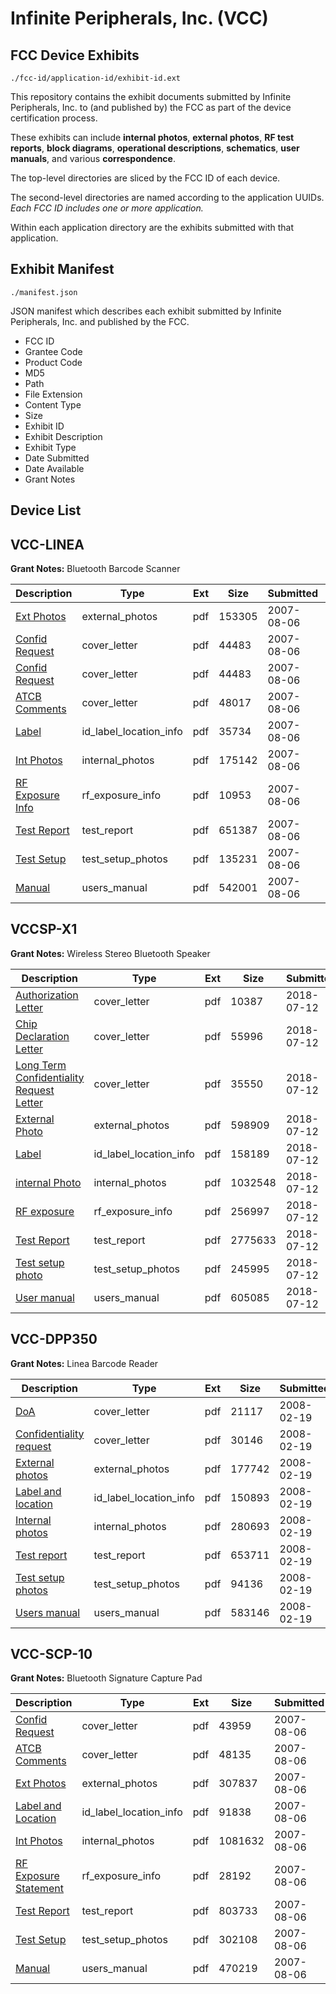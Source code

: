 # Infinite Peripherals, Inc. (VCC)
## FCC Device Exhibits

```
./fcc-id/application-id/exhibit-id.ext
```

This repository contains the exhibit documents submitted by Infinite Peripherals, Inc. to (and published by) the FCC as part of the device certification process.

These exhibits can include **internal photos**, **external photos**, **RF test reports**, **block diagrams**, **operational descriptions**, **schematics**, **user manuals**, and various **correspondence**.

The top-level directories are sliced by the FCC ID of each device.

The second-level directories are named according to the application UUIDs. *Each FCC ID includes one or more application.*

Within each application directory are the exhibits submitted with that application. 

## Exhibit Manifest

```
./manifest.json
```

JSON manifest which describes each exhibit submitted by Infinite Peripherals, Inc. and published by the FCC.

- FCC ID
- Grantee Code
- Product Code
- MD5
- Path
- File Extension
- Content Type
- Size
- Exhibit ID
- Exhibit Description
- Exhibit Type
- Date Submitted
- Date Available
- Grant Notes

## Device List
## VCC-LINEA
**Grant Notes:** Bluetooth Barcode Scanner

| Description | Type | Ext | Size | Submitted | Available |
| ----------- | ---- | --- | ---- | --------- | --------- |
| [Ext Photos](VCC-LINEA/ba2a8cae1adb53cb74b0d071ab2046a2/825488.pdf) | external_photos | pdf | 153305 | 2007-08-06 | 2007-08-07 |
| [Confid Request](VCC-LINEA/ba2a8cae1adb53cb74b0d071ab2046a2/825487.pdf) | cover_letter | pdf | 44483 | 2007-08-06 | 2007-08-07 |
| [Confid Request](VCC-LINEA/ba2a8cae1adb53cb74b0d071ab2046a2/825487.pdf) | cover_letter | pdf | 44483 | 2007-08-06 | 2007-08-07 |
| [ATCB Comments](VCC-LINEA/ba2a8cae1adb53cb74b0d071ab2046a2/825510.pdf) | cover_letter | pdf | 48017 | 2007-08-06 | 2007-08-07 |
| [Label](VCC-LINEA/ba2a8cae1adb53cb74b0d071ab2046a2/825490.pdf) | id_label_location_info | pdf | 35734 | 2007-08-06 | 2007-08-07 |
| [Int Photos](VCC-LINEA/ba2a8cae1adb53cb74b0d071ab2046a2/825489.pdf) | internal_photos | pdf | 175142 | 2007-08-06 | 2007-08-07 |
| [RF Exposure Info](VCC-LINEA/ba2a8cae1adb53cb74b0d071ab2046a2/825492.pdf) | rf_exposure_info | pdf | 10953 | 2007-08-06 | 2007-08-07 |
| [Test Report](VCC-LINEA/ba2a8cae1adb53cb74b0d071ab2046a2/825507.pdf) | test_report | pdf | 651387 | 2007-08-06 | 2007-08-07 |
| [Test Setup](VCC-LINEA/ba2a8cae1adb53cb74b0d071ab2046a2/825508.pdf) | test_setup_photos | pdf | 135231 | 2007-08-06 | 2007-08-07 |
| [Manual](VCC-LINEA/ba2a8cae1adb53cb74b0d071ab2046a2/825509.pdf) | users_manual | pdf | 542001 | 2007-08-06 | 2007-08-07 |
## VCCSP-X1
**Grant Notes:** Wireless Stereo Bluetooth Speaker

| Description | Type | Ext | Size | Submitted | Available |
| ----------- | ---- | --- | ---- | --------- | --------- |
| [Authorization Letter](VCCSP-X1/ddb7fec041c263c78beec72a35b86903/3921766.pdf) | cover_letter | pdf | 10387 | 2018-07-12 | 2018-07-12 |
| [Chip Declaration Letter](VCCSP-X1/ddb7fec041c263c78beec72a35b86903/3921768.pdf) | cover_letter | pdf | 55996 | 2018-07-12 | 2018-07-12 |
| [Long Term Confidentiality Request Letter](VCCSP-X1/ddb7fec041c263c78beec72a35b86903/3921772.pdf) | cover_letter | pdf | 35550 | 2018-07-12 | 2018-07-12 |
| [External Photo](VCCSP-X1/ddb7fec041c263c78beec72a35b86903/3921769.pdf) | external_photos | pdf | 598909 | 2018-07-12 | 2018-07-12 |
| [Label](VCCSP-X1/ddb7fec041c263c78beec72a35b86903/3921770.pdf) | id_label_location_info | pdf | 158189 | 2018-07-12 | 2018-07-12 |
| [internal Photo](VCCSP-X1/ddb7fec041c263c78beec72a35b86903/3921771.pdf) | internal_photos | pdf | 1032548 | 2018-07-12 | 2018-07-12 |
| [RF exposure](VCCSP-X1/ddb7fec041c263c78beec72a35b86903/3921774.pdf) | rf_exposure_info | pdf | 256997 | 2018-07-12 | 2018-07-12 |
| [Test Report](VCCSP-X1/ddb7fec041c263c78beec72a35b86903/3921776.pdf) | test_report | pdf | 2775633 | 2018-07-12 | 2018-07-12 |
| [Test setup photo](VCCSP-X1/ddb7fec041c263c78beec72a35b86903/3921777.pdf) | test_setup_photos | pdf | 245995 | 2018-07-12 | 2018-07-12 |
| [User manual](VCCSP-X1/ddb7fec041c263c78beec72a35b86903/3921778.pdf) | users_manual | pdf | 605085 | 2018-07-12 | 2018-07-12 |
## VCC-DPP350
**Grant Notes:** Linea Barcode Reader

| Description | Type | Ext | Size | Submitted | Available |
| ----------- | ---- | --- | ---- | --------- | --------- |
| [DoA](VCC-DPP350/cc2a279085aa03607ed6e8d4c73291bf/903382.pdf) | cover_letter | pdf | 21117 | 2008-02-19 | 2008-02-19 |
| [Confidentiality request](VCC-DPP350/cc2a279085aa03607ed6e8d4c73291bf/903383.pdf) | cover_letter | pdf | 30146 | 2008-02-19 | 2008-02-19 |
| [External photos](VCC-DPP350/cc2a279085aa03607ed6e8d4c73291bf/903384.pdf) | external_photos | pdf | 177742 | 2008-02-19 | 2008-02-19 |
| [Label and location](VCC-DPP350/cc2a279085aa03607ed6e8d4c73291bf/903385.pdf) | id_label_location_info | pdf | 150893 | 2008-02-19 | 2008-02-19 |
| [Internal photos](VCC-DPP350/cc2a279085aa03607ed6e8d4c73291bf/903394.pdf) | internal_photos | pdf | 280693 | 2008-02-19 | 2008-02-19 |
| [Test report](VCC-DPP350/cc2a279085aa03607ed6e8d4c73291bf/903393.pdf) | test_report | pdf | 653711 | 2008-02-19 | 2008-02-19 |
| [Test setup photos](VCC-DPP350/cc2a279085aa03607ed6e8d4c73291bf/903395.pdf) | test_setup_photos | pdf | 94136 | 2008-02-19 | 2008-02-19 |
| [Users manual](VCC-DPP350/cc2a279085aa03607ed6e8d4c73291bf/903396.pdf) | users_manual | pdf | 583146 | 2008-02-19 | 2008-02-19 |
## VCC-SCP-10
**Grant Notes:** Bluetooth Signature Capture Pad

| Description | Type | Ext | Size | Submitted | Available |
| ----------- | ---- | --- | ---- | --------- | --------- |
| [Confid Request](VCC-SCP-10/13afdad64d58d4335b2239f75eb89b68/825524.pdf) | cover_letter | pdf | 43959 | 2007-08-06 | 2007-08-07 |
| [ATCB Comments](VCC-SCP-10/13afdad64d58d4335b2239f75eb89b68/825535.pdf) | cover_letter | pdf | 48135 | 2007-08-06 | 2007-08-07 |
| [Ext Photos](VCC-SCP-10/13afdad64d58d4335b2239f75eb89b68/825525.pdf) | external_photos | pdf | 307837 | 2007-08-06 | 2007-08-07 |
| [Label and Location](VCC-SCP-10/13afdad64d58d4335b2239f75eb89b68/825527.pdf) | id_label_location_info | pdf | 91838 | 2007-08-06 | 2007-08-07 |
| [Int Photos](VCC-SCP-10/13afdad64d58d4335b2239f75eb89b68/825526.pdf) | internal_photos | pdf | 1081632 | 2007-08-06 | 2007-08-07 |
| [RF Exposure Statement](VCC-SCP-10/13afdad64d58d4335b2239f75eb89b68/825529.pdf) | rf_exposure_info | pdf | 28192 | 2007-08-06 | 2007-08-07 |
| [Test Report](VCC-SCP-10/13afdad64d58d4335b2239f75eb89b68/825532.pdf) | test_report | pdf | 803733 | 2007-08-06 | 2007-08-07 |
| [Test Setup](VCC-SCP-10/13afdad64d58d4335b2239f75eb89b68/825533.pdf) | test_setup_photos | pdf | 302108 | 2007-08-06 | 2007-08-07 |
| [Manual](VCC-SCP-10/13afdad64d58d4335b2239f75eb89b68/825534.pdf) | users_manual | pdf | 470219 | 2007-08-06 | 2007-08-07 |
